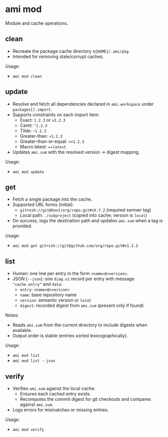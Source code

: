 # ami mod

Module and cache operations.

## clean

- Recreate the package cache directory `${HOME}/.ami/pkg`.
- Intended for removing stale/corrupt caches.

Usage:
- `ami mod clean`

## update

- Resolve and fetch all dependencies declared in `ami.workspace` under `packages[].import`.
- Supports constraints on each import item:
  - Exact: `1.2.3` or `v1.2.3`
  - Caret: `^1.2.3`
  - Tilde: `~1.2.3`
  - Greater-than: `>1.2.3`
  - Greater-than-or-equal: `>=1.2.3`
  - Macro latest: `==latest`
- Updates `ami.sum` with the resolved version → digest mapping.

Usage:
- `ami mod update`

## get

- Fetch a single package into the cache.
- Supported URL forms (initial):
  - `git+ssh://git@host/org/repo.git#vX.Y.Z` (required semver tag)
  - Local path: `./subproject` (copied into cache; version is `local`)
- On success, logs the destination path and updates `ami.sum` when a tag is provided.

Usage:
- `ami mod get git+ssh://git@github.com/org/repo.git#v1.2.3`

## list

- Human: one line per entry in the form `<name>@<version>`.
- JSON (`--json`): one `diag.v1` record per entry with message `"cache.entry"` and `data`:
  - `entry`: `<name>@<version>`
  - `name`: base repository name
  - `version`: semantic version or `local`
  - `digest`: recorded digest from `ami.sum` (present only if found)

Notes:
- Reads `ami.sum` from the current directory to include digests when available.
- Output order is stable (entries sorted lexicographically).

Usage:
- `ami mod list`
- `ami mod list --json`

## verify

- Verifies `ami.sum` against the local cache:
  - Ensures each cached entry exists.
  - Recomputes the commit digest for git checkouts and compares against `ami.sum`.
- Logs errors for mismatches or missing entries.

Usage:
- `ami mod verify`
